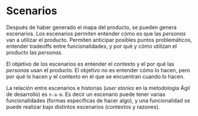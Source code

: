 # Scenarios

Después de haber generado el mapa del producto, se pueden genera
escenarios. Los escenarios permiten entender cómo es que las *personas* van
a utilizar el producto. Permiten anticipar posibles puntos problemáticos,
entender tradeoffs entre funcionalidades, y por qué y cómo utilizan el
producto las *personas*.

El objetivo de los escenarios es entender el contexto y el por qué las
*personas* usan el producto. El objetivo no es entender cómo lo hacen, pero
por qué lo hacen y el contexto en el que se encuentran cuando lo hacen.

La relación entre escenarios e historias (*user stories* en la metodología
Ágil de desarrollo) es `n-a-m`. Es decir un escenario puede tener varias
funcionalidades (formas específicas de hacer algo), y una funcionalidad se
puede realizar bajo distintos escenarios (contextos y razones).
